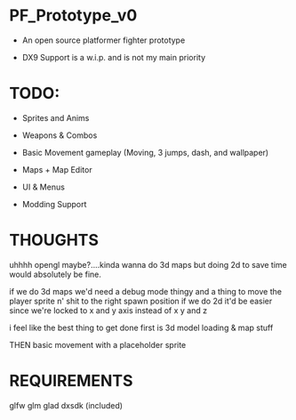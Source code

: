 # PF_Prototype_v0

* An open source platformer fighter prototype

* DX9 Support is a w.i.p. and is not my main priority

# TODO:

* Sprites and Anims

* Weapons & Combos

* Basic Movement gameplay (Moving, 3 jumps, dash, and wallpaper)

* Maps + Map Editor

* UI & Menus

* Modding Support

# THOUGHTS

uhhhh opengl maybe?....kinda wanna do 3d maps but doing 2d to save time would absolutely be fine.

if we do 3d maps we'd need a debug mode thingy and a thing to move the player sprite n' shit to the right spawn position if we do 2d it'd be easier since we're locked to x and y axis instead of x y and z

i feel like the best thing to get done first is 3d model loading & map stuff

THEN basic movement with a placeholder sprite


# REQUIREMENTS

glfw glm glad dxsdk (included)